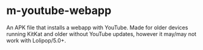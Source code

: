 # m-youtube-webapp
An APK file that installs a webapp with YouTube. Made for older devices running KitKat and older without YouTube updates, however it may/may not work with Lolipop/5.0+.
